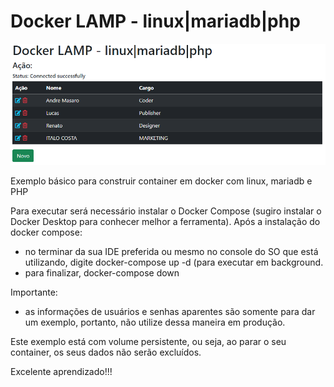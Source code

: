 # Docker LAMP - linux|mariadb|php
![ScreenShot](img.png)

Exemplo básico para construir container em docker com linux, mariadb e PHP

Para executar será necessário instalar o Docker Compose (sugiro instalar o Docker Desktop para conhecer melhor a ferramenta). Após a instalação do docker compose:
- no terminar da sua IDE preferida ou mesmo no console do SO que está utilizando, digite docker-compose up -d (para executar em background.
- para finalizar, docker-compose down

Importante:
- as informações de usuários e senhas aparentes são somente para dar um exemplo, portanto, não utilize dessa maneira em produção.

Este exemplo está com volume persistente, ou seja, ao parar o seu container, os seus dados não serão excluídos.

Excelente aprendizado!!!
